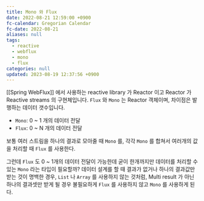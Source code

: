```yaml
---
title: Mono 와 Flux
date: 2022-08-21 12:59:00 +0900
fc-calendar: Gregorian Calendar
fc-date: 2022-08-21
aliases: null
tags:
  - reactive
  - webflux
  - mono
  - flux
categories: null
updated: 2023-08-19 12:37:56 +0900
---
```


[[Spring WebFlux]] 에서 사용하는 reactive library 가 Reactor 이고 Reactor 가 Reactive streams 의 구현체입니다. `Flux` 와 `Mono` 는 Reactor 객체이며, 차이점은 발행하는 데이터 갯수입니다.

- `Mono`: 0 ~ 1 개의 데이터 전달
- `Flux`: 0 ~ N 개의 데이터 전달

보통 여러 스트림을 하나의 결과로 모아줄 때 `Mono` 를, 각각 `Mono` 를 합쳐서 여러개의 값을 처리할 때 `Flux` 를 사용한다.

그런데 `Flux` 도 0 ~ 1개의 데이터 전달이 가능한데 굳이 한개까지만 데이터를 처리할 수 있는 `Mono` 라는 타입이 필요할까? 데이터 설계를 할 때 결과가 없거나 하나의 결과값만 받는 것이 명백한 경우, `List` 나 `Array` 를 사용하지 않는 것처럼, Multi result 가 아닌 하나의 결과셋만 받게 될 경우 불필요하게 `Flux` 를 사용하지 않고 `Mono` 를 사용하게 된다.
